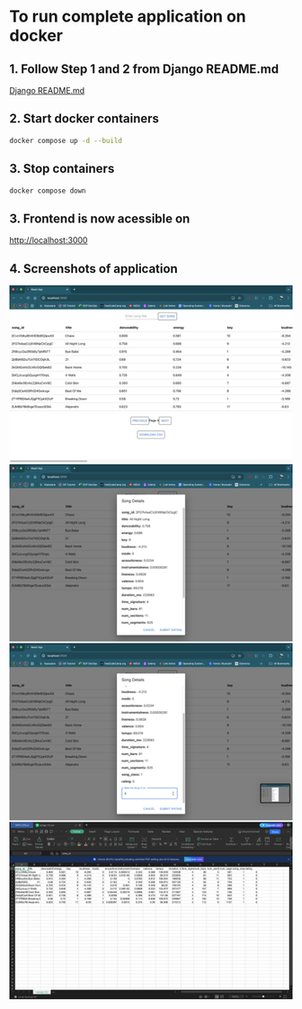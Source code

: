 # To run complete application on docker

## 1. Follow Step 1 and 2 from Django README.md
[Django README.md](./songproject/README.md)

## 2. Start docker containers

```bash
docker compose up -d --build
```

## 3. Stop containers

```bash
docker compose down
```

## 3. Frontend is now acessible on
[http://localhost:3000](http://localhost:3000)

## 4. Screenshots of application
![Song Listing Page](./screenshots/songlist.png)
![Song details](./screenshots/songdetails.png)
![Song rating](./screenshots/songrating.png)
![Song CSV](./screenshots/songcsv.png)
